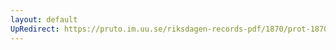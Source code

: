 ```yaml
---
layout: default
UpRedirect: https://pruto.im.uu.se/riksdagen-records-pdf/1870/prot-1870--ak--511/prot-1870--ak--511_005.pdf
---
```

